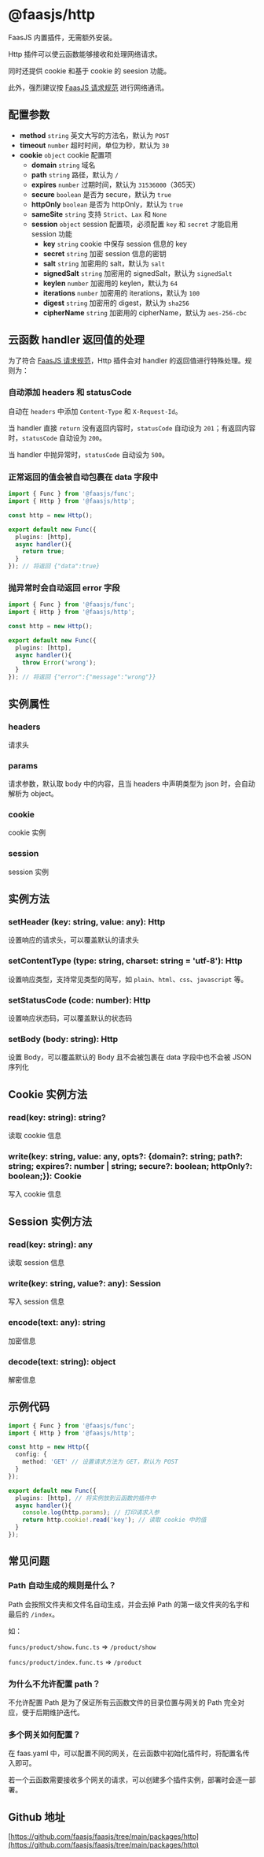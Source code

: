 # @faasjs/http

FaasJS 内置插件，无需额外安装。

Http 插件可以使云函数能够接收和处理网络请求。

同时还提供 cookie 和基于 cookie 的 seesion 功能。

此外，强烈建议按 [FaasJS 请求规范](/zh/guide/excel/request-spec.html) 进行网络通讯。

## 配置参数

- **method** `string` 英文大写的方法名，默认为 `POST`
- **timeout** `number` 超时时间，单位为秒，默认为 `30`
- **cookie** `object` cookie 配置项
  - **domain** `string` 域名
  - **path** `string` 路径，默认为 `/`
  - **expires** `number` 过期时间，默认为 `31536000`（365天）
  - **secure** `boolean` 是否为 secure，默认为 `true`
  - **httpOnly** `boolean` 是否为 httpOnly，默认为 `true`
  - **sameSite** `string` 支持 `Strict`、`Lax` 和 `None`
  - **session** `object` session 配置项，必须配置 `key` 和 `secret` 才能启用session 功能
    - **key** `string` cookie 中保存 session 信息的 key
    - **secret** `string` 加密 session 信息的密钥
    - **salt** `string` 加密用的 salt，默认为 `salt`
    - **signedSalt** `string` 加密用的 signedSalt，默认为 `signedSalt`
    - **keylen** `number` 加密用的 keylen，默认为 `64`
    - **iterations** `number` 加密用的 iterations，默认为 `100`
    - **digest** `string` 加密用的 digest，默认为 `sha256`
    - **cipherName** `string` 加密用的 cipherName，默认为 `aes-256-cbc`

## 云函数 handler 返回值的处理

为了符合 [FaasJS 请求规范](/zh/guide/excel/request-spec.html)，Http 插件会对 handler 的返回值进行特殊处理。规则为：

### 自动添加 headers 和 statusCode

自动在 `headers` 中添加 `Content-Type` 和 `X-Request-Id`。

当 handler 直接 `return` 没有返回内容时，`statusCode` 自动设为 `201`；有返回内容时，`statusCode` 自动设为 `200`。

当 handler 中抛异常时，`statusCode` 自动设为 `500`。

### 正常返回的值会被自动包裹在 data 字段中

```typescript
import { Func } from '@faasjs/func';
import { Http } from '@faasjs/http';

const http = new Http();

export default new Func({
  plugins: [http],
  async handler(){
    return true;
  }
}); // 将返回 {"data":true}
```

### 抛异常时会自动返回 error 字段

```typescript
import { Func } from '@faasjs/func';
import { Http } from '@faasjs/http';

const http = new Http();

export default new Func({
  plugins: [http],
  async handler(){
    throw Error('wrong');
  }
}); // 将返回 {"error":{"message":"wrong"}}
```

## 实例属性

### headers

请求头

### params

请求参数，默认取 body 中的内容，且当 headers 中声明类型为 json 时，会自动解析为 object。

### cookie

cookie 实例

### session

session 实例

## 实例方法

### setHeader (key: string, value: any): Http

设置响应的请求头，可以覆盖默认的请求头

### setContentType (type: string, charset: string = 'utf-8'): Http

设置响应类型，支持常见类型的简写，如 `plain`、`html`、`css`、`javascript` 等。

### setStatusCode (code: number): Http

设置响应状态码，可以覆盖默认的状态码

### setBody (body: string): Http

设置 Body，可以覆盖默认的 Body 且不会被包裹在 data 字段中也不会被 JSON 序列化

## Cookie 实例方法

### read(key: string): string?

读取 cookie 信息

### write(key: string, value: any, opts?: {domain?: string; path?: string; expires?: number | string; secure?: boolean; httpOnly?: boolean;}): Cookie

写入 cookie 信息

## Session 实例方法

### read(key: string): any

读取 session 信息

### write(key: string, value?: any): Session

写入 session 信息

### encode(text: any): string

加密信息

### decode(text: string): object

解密信息

## 示例代码

```typescript
import { Func } from '@faasjs/func';
import { Http } from '@faasjs/http';

const http = new Http({
  config: {
    method: 'GET' // 设置请求方法为 GET，默认为 POST
  }
});

export default new Func({
  plugins: [http], // 将实例放到云函数的插件中
  async handler(){
    console.log(http.params); // 打印请求入参
    return http.cookie!.read('key'); // 读取 cookie 中的值
  }
});
```

## 常见问题

### Path 自动生成的规则是什么？

Path 会按照文件夹和文件名自动生成，并会去掉 Path 的第一级文件夹的名字和最后的 `/index`。

如：

`funcs/product/show.func.ts` => `/product/show`

`funcs/product/index.func.ts` => `/product`

### 为什么不允许配置 path？

不允许配置 Path 是为了保证所有云函数文件的目录位置与网关的 Path 完全对应，便于后期维护迭代。

### 多个网关如何配置？

在 faas.yaml 中，可以配置不同的网关，在云函数中初始化插件时，将配置名传入即可。

若一个云函数需要接收多个网关的请求，可以创建多个插件实例，部署时会逐一部署。

## Github 地址

[https://github.com/faasjs/faasjs/tree/main/packages/http](https://github.com/faasjs/faasjs/tree/main/packages/http)
